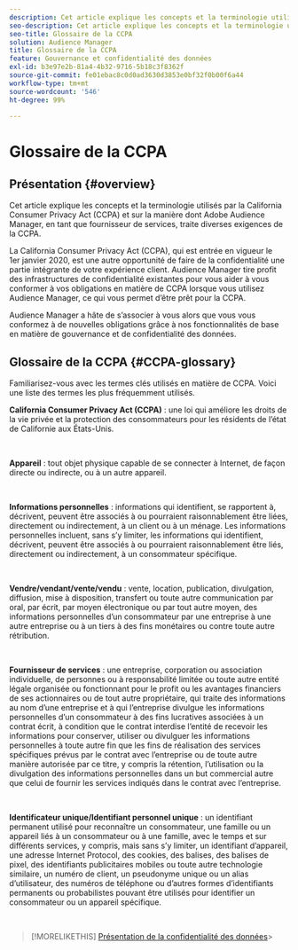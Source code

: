 ```yaml
---
description: Cet article explique les concepts et la terminologie utilisés par la California Consumer Privacy Act (CCPA) et sur la manière dont Adobe Audience Manager traite diverses exigences de la CCPA.
seo-description: Cet article explique les concepts et la terminologie utilisés par la California Consumer Privacy Act (CCPA) et sur la manière dont Adobe Audience Manager traite diverses exigences de la CCPA.
seo-title: Glossaire de la CCPA
solution: Audience Manager
title: Glossaire de la CCPA
feature: Gouvernance et confidentialité des données
exl-id: b3e97e2b-81a4-4b32-9716-5b18c3f8362f
source-git-commit: fe01ebac8c0d0ad3630d3853e0bf32f0b00f6a44
workflow-type: tm+mt
source-wordcount: '546'
ht-degree: 99%

---
```


# Glossaire de la CCPA

## Présentation {#overview}

Cet article explique les concepts et la terminologie utilisés par la California Consumer Privacy Act (CCPA) et sur la manière dont Adobe Audience Manager, en tant que fournisseur de services, traite diverses exigences de la CCPA.

La California Consumer Privacy Act (CCPA), qui est entrée en vigueur le 1er janvier 2020, est une autre opportunité de faire de la confidentialité une partie intégrante de votre expérience client. Audience Manager tire profit des infrastructures de confidentialité existantes pour vous aider à vous conformer à vos obligations en matière de CCPA lorsque vous utilisez Audience Manager, ce qui vous permet d’être prêt pour la CCPA.

Audience Manager a hâte de s’associer à vous alors que vous vous conformez à de nouvelles obligations grâce à nos fonctionnalités de base en matière de gouvernance et de confidentialité des données.

## Glossaire de la CCPA {#CCPA-glossary}

Familiarisez-vous avec les termes clés utilisés en matière de CCPA. Voici une liste des termes les plus fréquemment utilisés.

**California Consumer Privacy Act (CCPA)** : une loi qui améliore les droits de la vie privée et la protection des consommateurs pour les résidents de l’état de Californie aux États-Unis.

 

**Appareil** : tout objet physique capable de se connecter à Internet, de façon directe ou indirecte, ou à un autre appareil.

 

**Informations personnelles** : informations qui identifient, se rapportent à, décrivent, peuvent être associés à ou pourraient raisonnablement être liées, directement ou indirectement, à un client ou à un ménage. Les informations personnelles incluent, sans s’y limiter, les informations qui identifient, décrivent, peuvent être associés à ou pourraient raisonnablement être liés, directement ou indirectement, à un consommateur spécifique.

 

**Vendre/vendant/vente/vendu** : vente, location, publication, divulgation, diffusion, mise à disposition, transfert ou toute autre communication par oral, par écrit, par moyen électronique ou par tout autre moyen, des informations personnelles d’un consommateur par une entreprise à une autre entreprise ou à un tiers à des fins monétaires ou contre toute autre rétribution.

 

**Fournisseur de services** : une entreprise, corporation ou association individuelle, de personnes ou à responsabilité limitée ou toute autre entité légale organisée ou fonctionnant pour le profit ou les avantages financiers de ses actionnaires ou de tout autre propriétaire, qui traite des informations au nom d’une entreprise et à qui l’entreprise divulgue les informations personnelles d’un consommateur à des fins lucratives associées à un contrat écrit, à condition que le contrat interdise l’entité de recevoir les informations pour conserver, utiliser ou divulguer les informations personnelles à toute autre fin que les fins de réalisation des services spécifiques prévus par le contrat avec l’entreprise ou de toute autre manière autorisée par ce titre, y compris la rétention, l’utilisation ou la divulgation des informations personnelles dans un but commercial autre que celui de fournir les services indiqués dans le contrat avec l’entreprise.

 

**Identificateur unique/Identifiant personnel unique** : un identifiant permanent utilisé pour reconnaître un consommateur, une famille ou un appareil liés à un consommateur ou à une famille, avec le temps et sur différents services, y compris, mais sans s’y limiter, un identifiant d’appareil, une adresse Internet Protocol, des cookies, des balises, des balises de pixel, des identifiants publicitaires mobiles ou toute autre technologie similaire, un numéro de client, un pseudonyme unique ou un alias d’utilisateur, des numéros de téléphone ou d’autres formes d’identifiants permanents ou probabilistes pouvant être utilisés pour identifier un consommateur ou un appareil spécifique.

 

>[!MORELIKETHIS]
[Présentation de la confidentialité des données](/help/using/overview/data-security-and-privacy/data-privacy.md)>
>

